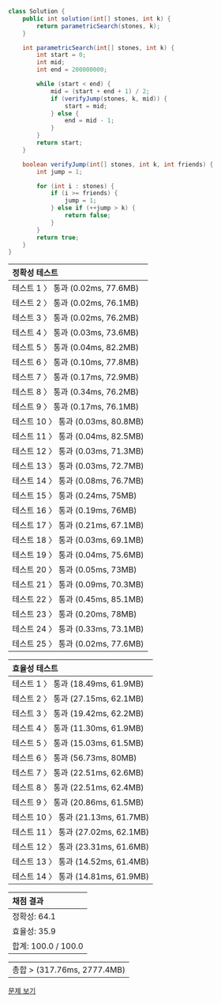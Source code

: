 ```java
class Solution {
    public int solution(int[] stones, int k) {
        return parametricSearch(stones, k);
    }

    int parametricSearch(int[] stones, int k) {
        int start = 0;
        int mid;
        int end = 200000000;

        while (start < end) {
            mid = (start + end + 1) / 2;
            if (verifyJump(stones, k, mid)) {
                start = mid;
            } else {
                end = mid - 1;
            }
        }
        return start;
    }

    boolean verifyJump(int[] stones, int k, int friends) {
        int jump = 1;

        for (int i : stones) {
            if (i >= friends) {
                jump = 1;
            } else if (++jump > k) {
                return false;
            }
        }
        return true;
    }
}
```
 | 정확성 테스트 |
 |  :-  |
 | 테스트 1 〉 통과 (0.02ms, 77.6MB) |
 | 테스트 2 〉 통과 (0.02ms, 76.1MB) |
 | 테스트 3 〉 통과 (0.02ms, 76.2MB) |
 | 테스트 4 〉 통과 (0.03ms, 73.6MB) |
 | 테스트 5 〉 통과 (0.04ms, 82.2MB) |
 | 테스트 6 〉 통과 (0.10ms, 77.8MB) |
 | 테스트 7 〉 통과 (0.17ms, 72.9MB) |
 | 테스트 8 〉 통과 (0.34ms, 76.2MB) |
 | 테스트 9 〉 통과 (0.17ms, 76.1MB) |
 | 테스트 10 〉 통과 (0.03ms, 80.8MB) |
 | 테스트 11 〉 통과 (0.04ms, 82.5MB) |
 | 테스트 12 〉 통과 (0.03ms, 71.3MB) |
 | 테스트 13 〉 통과 (0.03ms, 72.7MB) |
 | 테스트 14 〉 통과 (0.08ms, 76.7MB) |
 | 테스트 15 〉 통과 (0.24ms, 75MB) |
 | 테스트 16 〉 통과 (0.19ms, 76MB) |
 | 테스트 17 〉 통과 (0.21ms, 67.1MB) |
 | 테스트 18 〉 통과 (0.03ms, 69.1MB) |
 | 테스트 19 〉 통과 (0.04ms, 75.6MB) |
 | 테스트 20 〉 통과 (0.05ms, 73MB) |
 | 테스트 21 〉 통과 (0.09ms, 70.3MB) |
 | 테스트 22 〉 통과 (0.45ms, 85.1MB) |
 | 테스트 23 〉 통과 (0.20ms, 78MB) |
 | 테스트 24 〉 통과 (0.33ms, 73.1MB) |
 | 테스트 25 〉 통과 (0.02ms, 77.6MB) |

 | 효율성 테스트 |
 | :- |
 | 테스트 1 〉 통과 (18.49ms, 61.9MB) |
 | 테스트 2 〉 통과 (27.15ms, 62.1MB) |
 | 테스트 3 〉 통과 (19.42ms, 62.2MB) |
 | 테스트 4 〉 통과 (11.30ms, 61.9MB) |
 | 테스트 5 〉 통과 (15.03ms, 61.5MB) |
 | 테스트 6 〉 통과 (56.73ms, 80MB) |
 | 테스트 7 〉 통과 (22.51ms, 62.6MB) |
 | 테스트 8 〉 통과 (22.51ms, 62.4MB) |
 | 테스트 9 〉 통과 (20.86ms, 61.5MB) |
 | 테스트 10 〉 통과 (21.13ms, 61.7MB) |
 | 테스트 11 〉 통과 (27.02ms, 62.1MB) |
 | 테스트 12 〉 통과 (23.31ms, 61.6MB) |
 | 테스트 13 〉 통과 (14.52ms, 61.4MB) |
 | 테스트 14 〉 통과 (14.81ms, 61.9MB) |

 | 채점 결과 |
 | :- |
 | 정확성: 64.1 |
 | 효율성: 35.9 |
 | 합계: 100.0 / 100.0 |

 ||
 | :- |
 | 총합 > (317.76ms, 2777.4MB) |

[문제 보기](https://programmers.co.kr/learn/courses/30/lessons/64062?language=java)

